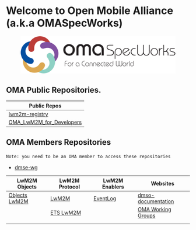 # Welcome to Open Mobile Alliance (a.k.a OMASpecWorks)

<figure>
    <img src="omaspecworks_logotag_CMYK.png">
</figure>

## OMA Public Repositories.

<table>
<thead>
    <tr>
        <th>Public Repos</th>
    </tr>
</thead>
<tbody>
    <tr>
        <td><a href="https://github.com/OpenMobileAlliance/lwm2m-registry" target="_blank">lwm2m-registry</a></td>
    </tr>
    <tr>
        <td><a href="https://github.com/OpenMobileAlliance/OMA_LwM2M_for_Developers" target="_blank">OMA_LwM2M_for_Developers</a></td>
    </tr>
</tbody>
</table>

## OMA Members Repositories

`Note: you need to be an OMA member to access these repositories`
* <a href="https://github.com/OpenMobileAlliance/dmse-wg" target="_blank">dmse-wg</a>

<table>
<thead>
    <tr>
        <th>LwM2M Objects</th>
        <th>LwM2M Protocol</th>
        <th>LwM2M Enablers</th>
        <th>Websites</th>
    </tr>
</thead>
<tbody>
    <tr>
        <td><a href="https://github.com/OpenMobileAlliance/objects-lwm2m" target="_blank">Objects LwM2M</a></td>
        <td><a href="https://github.com/OpenMobileAlliance/LwM2M" target="_blank">LwM2M</a></td>
        <td><a href="https://github.com/OpenMobileAlliance/EventLog" target="_blank">EventLog</a></td>
        <td><a href="https://github.com/OpenMobileAlliance/dmse-documentation" target="_blank">dmso-documentation</a></td>    
    </tr>
    <tr>
        <td><a href="" target="_blank"></a></td>
        <td><a href="https://github.com/OpenMobileAlliance/ETS_LwM2M" target="_blank">ETS LwM2M</a></td>
        <td><a href="" target="_blank"></a></td>
        <td><a href="https://github.com/OpenMobileAlliance/oma_working_groups" target="_blank">OMA Working Groups</a></td>    
    </tr>
    <tr>
        <td><a href="" target="_blank"></a></td>
        <td><a href="" target="_blank"></a></td>
        <td><a href="" target="_blank"></a></td>
        <td><a href="" target="_blank"></a></td>    
    </tr>
    <tr>
        <td><a href="" target="_blank"></a></td>
        <td><a href="" target="_blank"></a></td>
        <td><a href="" target="_blank"></a></td>
        <td><a href="" target="_blank"></a></td>    
    </tr>
</tbody>
</table>
